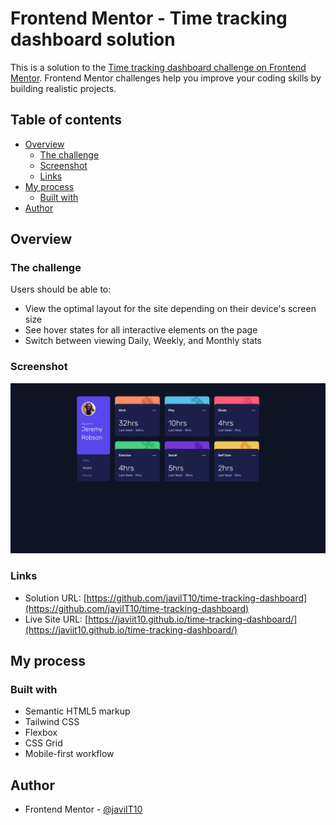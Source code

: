 # Frontend Mentor - Time tracking dashboard solution

This is a solution to the [Time tracking dashboard challenge on Frontend Mentor](https://www.frontendmentor.io/challenges/time-tracking-dashboard-UIQ7167Jw). Frontend Mentor challenges help you improve your coding skills by building realistic projects.

## Table of contents

- [Overview](#overview)
  - [The challenge](#the-challenge)
  - [Screenshot](#screenshot)
  - [Links](#links)
- [My process](#my-process)
  - [Built with](#built-with)
- [Author](#author)

## Overview

### The challenge

Users should be able to:

- View the optimal layout for the site depending on their device's screen size
- See hover states for all interactive elements on the page
- Switch between viewing Daily, Weekly, and Monthly stats

### Screenshot

![](./src/images/screenshot-time-tracking-dashboard.png)

### Links

- Solution URL: [https://github.com/javiIT10/time-tracking-dashboard](https://github.com/javiIT10/time-tracking-dashboard)
- Live Site URL: [https://javiit10.github.io/time-tracking-dashboard/](https://javiit10.github.io/time-tracking-dashboard/)

## My process

### Built with

- Semantic HTML5 markup
- Tailwind CSS
- Flexbox
- CSS Grid
- Mobile-first workflow

## Author

- Frontend Mentor - [@javiIT10](https://www.frontendmentor.io/profile/javiIT10)
